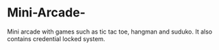 # Mini-Arcade-
Mini arcade with games such as tic tac toe, hangman and suduko. It also contains credential locked system.
